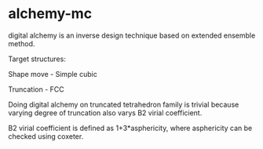 # alchemy-mc

digital alchemy is an inverse design technique based on extended ensemble method.

Target structures:

Shape move - Simple cubic

Truncation - FCC

Doing digital alchemy on truncated tetrahedron family is trivial because varying degree of truncation also varys B2 virial coefficient.

B2 virial coefficient is defined as 1+3*asphericity, where asphericity can be checked using coxeter.
